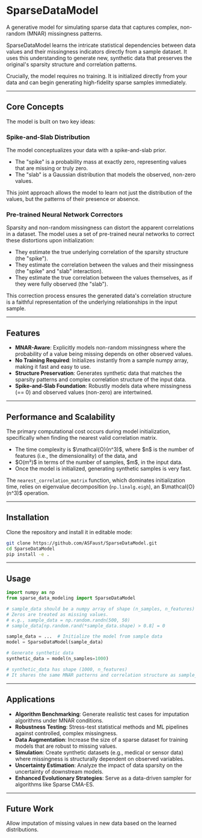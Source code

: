 # SparseDataModel

A generative model for simulating sparse data that captures complex, non-random (MNAR) missingness patterns.

SparseDataModel learns the intricate statistical dependencies between data values and their missingness indicators directly from a sample dataset. It uses this understanding to generate new, synthetic data that preserves the original's sparsity structure and correlation patterns.

Crucially, the model requires no training. It is initialized directly from your data and can begin generating high-fidelity sparse samples immediately.

---

## Core Concepts

The model is built on two key ideas:

### Spike-and-Slab Distribution

The model conceptualizes your data with a spike-and-slab prior.

* The "spike" is a probability mass at exactly zero, representing values that are missing or truly zero.
* The "slab" is a Gaussian distribution that models the observed, non-zero values.

This joint approach allows the model to learn not just the distribution of the values, but the patterns of their presence or absence.

### Pre-trained Neural Network Correctors

Sparsity and non-random missingness can distort the apparent correlations in a dataset. 
The model uses a set of pre-trained neural networks to correct these distortions upon initialization:

* They estimate the true underlying correlation of the sparsity structure (the "spike").
* They estimate the correlation between the values and their missingness (the "spike" and "slab" interaction).
* They estimate the true correlation between the values themselves, as if they were fully observed (the "slab").

This correction process ensures the generated data's correlation structure is a faithful representation of the underlying relationships in the input sample.

---

## Features

* **MNAR-Aware**: Explicitly models non-random missingness where the probability of a value being missing depends on other observed values.
* **No Training Required**: Initializes instantly from a sample numpy array, making it fast and easy to use.
* **Structure Preservation**: Generates synthetic data that matches the sparsity patterns and complex correlation structure of the input data.
* **Spike-and-Slab Foundation**: Robustly models data where missingness (== 0) and observed values (non-zero) are intertwined.

---

## Performance and Scalability

The primary computational cost occurs during model initialization, specifically when finding the nearest valid correlation matrix.

* The time complexity is \$\mathcal{O}(n^3)\$, where \$n\$ is the number of features (i.e., the dimensionality) of the data, and
* \$O(m²)\$ in terms of the number of samples, \$m\$, in the input data.
* Once the model is initialized, generating synthetic samples is very fast.

The `nearest_correlation_matrix` function, which dominates initialization time, relies on eigenvalue decomposition (`np.linalg.eigh`), an \$\mathcal{O}(n^3)\$ operation.

---

## Installation

Clone the repository and install it in editable mode:

```bash
git clone https://github.com/ASFaust/SparseDataModel.git
cd SparseDataModel
pip install -e .
```

---

## Usage

```python
import numpy as np
from sparse_data_modeling import SparseDataModel

# sample_data should be a numpy array of shape (n_samples, n_features)
# Zeros are treated as missing values.
# e.g., sample_data = np.random.randn(500, 50)
# sample_data[np.random.rand(*sample_data.shape) > 0.8] = 0

sample_data = ...  # Initialize the model from sample data
model = SparseDataModel(sample_data)

# Generate synthetic data
synthetic_data = model(n_samples=1000)

# synthetic_data has shape (1000, n_features)
# It shares the same MNAR patterns and correlation structure as sample_data.
```

---

## Applications

* **Algorithm Benchmarking**: Generate realistic test cases for imputation algorithms under MNAR conditions.
* **Robustness Testing**: Stress-test statistical methods and ML pipelines against controlled, complex missingness.
* **Data Augmentation**: Increase the size of a sparse dataset for training models that are robust to missing values.
* **Simulation**: Create synthetic datasets (e.g., medical or sensor data) where missingness is structurally dependent on observed variables.
* **Uncertainty Estimation**: Analyze the impact of data sparsity on the uncertainty of downstream models.
* **Enhanced Evolutionary Strategies**: Serve as a data-driven sampler for algorithms like Sparse CMA-ES.

---

## Future Work

Allow imputation of missing values in new data based on the learned distributions.
